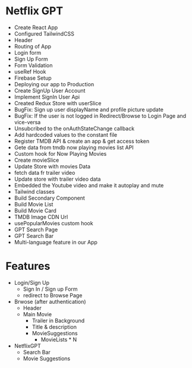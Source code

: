 # Netflix GPT

- Create React App
- Configured TailwindCSS
- Header
- Routing of App
- Login form
- Sign Up Form
- Form Validation
- useRef Hook
- Firebase Setup
- Deploying our app to Production
- Create SignUp User Account
- Implement SignIn User Api
- Created Redux Store with userSlice
- BugFix: Sign up user displayName and profile picture update
- BugFix: If the user is not logged in Redirect/Browse to Login Page and vice-versa
- Unsubcribed to the onAuthStateChange callback
- Add hardcoded values to the constant file
- Register TMDB API & create an app & get access token
- Gete data from tmdb now playing movies list API
- Custom hook for Now Playing Movies
- Create movieSlice
- Update Store with movies Data
- fetch data fr trailer video
- Update store with trailer video data
- Embedded the Youtube video and make it autoplay and mute
- Tailwind classes 
- Build Secondary Component
- Build Movie List
- Build Movie Card
- TMDB Image CDN Url
- usePopularMovies custom hook
- GPT Search Page
- GPT Search Bar
- Multi-language feature in our App

# Features
- Login/Sign Up
    - Sign In / Sign up Form
    - redirect to Browse Page
- Brwose (after authentication)
    - Header
    - Main Movie
         - Trailer in Background
         - Title & description
         - MovieSuggestions
             - MovieLists * N
- NetflixGPT
    - Search Bar
    - Movie Suggestions